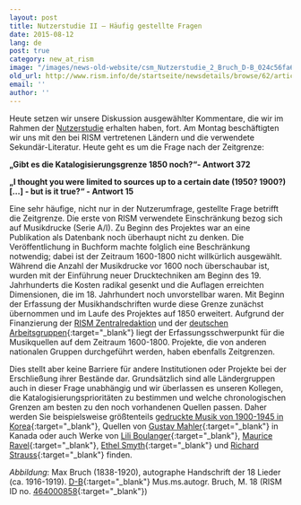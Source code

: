 ```yaml
---
layout: post
title: Nutzerstudie II – Häufig gestellte Fragen
date: 2015-08-12
lang: de
post: true
category: new_at_rism
image: "/images/news-old-website/csm_Nutzerstudie_2_Bruch_D-B_024c56fa6e.png"
old_url: http://www.rism.info/de/startseite/newsdetails/browse/62/article/64/results-of-the-rism-user-study-part-ii-your-comments-chronological-limits.html
email: ''
author: ''
---
```


Heute setzen wir unsere Diskussion ausgewählter Kommentare, die wir im Rahmen der [Nutzerstudie](/de/community/rism-nutzerstudie.html#c3122 "Öffnet internen Link im aktuellen Fenster") erhalten haben, fort. Am Montag beschäftigten wir uns mit den bei RISM vertretenen Ländern und die verwendete Sekundär-Literatur. Heute geht es um die Frage nach der Zeitgrenze:

**„Gibt es die Katalogisierungsgrenze 1850 noch?“- Antwort 372**

**„I thought you were limited to sources up to a certain date (1950? 1900?) […] - but is it true?“ - Antwort 15**

Eine sehr häufige, nicht nur in der Nutzerumfrage, gestellte Frage betrifft die Zeitgrenze. Die erste von RISM verwendete Einschränkung bezog sich auf Musikdrucke (Serie A/I). Zu Beginn des Projektes war an eine Publikation als Datenbank noch überhaupt nicht zu denken. Die Veröffentlichung in Buchform machte folglich eine Beschränkung notwendig; dabei ist der Zeitraum 1600-1800 nicht willkürlich ausgewählt. Während die Anzahl der Musikdrucke vor 1600 noch überschaubar ist, wurden mit der Einführung neuer Drucktechniken am Beginn des 19. Jahrhunderts die Kosten radikal gesenkt und die Auflagen erreichten Dimensionen, die im 18. Jahrhundert noch unvorstellbar waren. Mit Beginn der Erfassung der Musikhandschriften wurde diese Grenze zunächst übernommen und im Laufe des Projektes auf 1850 erweitert. Aufgrund der Finanzierung der [RISM Zentralredaktion](/de/unternehmen/zentralredaktion.html#c116 "Öffnet internen Link im aktuellen Fenster") und der [deutschen Arbeitsgruppen](http://de.rism.info/de/home.html){:target="_blank"} liegt der Erfassungsschwerpunkt für die Musikquellen auf dem Zeitraum 1600-1800. Projekte, die von anderen nationalen Gruppen durchgeführt werden, haben ebenfalls Zeitgrenzen.

Dies stellt aber keine Barriere für andere Institutionen oder Projekte bei der Erschließung ihrer Bestände dar. Grundsätzlich sind alle Ländergruppen auch in dieser Frage unabhängig und wir überlassen es unseren Kollegen, die Katalogisierungsprioritäten zu bestimmen und welche chronologischen Grenzen am besten zu den noch vorhandenen Quellen passen. Daher werden Sie beispielsweise größtenteils [gedruckte Musik von 1900-1945 in Korea](https://opac.rism.info/search?View=rism&siglum=ROK-*){:target="_blank"}, Quellen von [Gustav Mahler](https://opac.rism.info/search?View=rism&siglum=CDN-Lu){:target="_blank"} in Kanada oder auch Werke von [Lili Boulanger](https://opac.rism.info/search?id=850033539){:target="_blank"}, [Maurice Ravel](https://opac.rism.info/search?View=rism&author=Maurice+Ravel){:target="_blank"}, [Ethel Smyth](https://opac.rism.info/search?id=455009231){:target="_blank"} und [Richard Strauss](https://opac.rism.info/search?View=rism&author=Richard+Strauss){:target="_blank"} finden.

_Abbildung_: Max Bruch (1838-1920), autographe Handschrift der 18 Lieder (ca. 1916-1919). [D-B](http://digital.staatsbibliothek-berlin.de/werkansicht/?PPN=PPN776494082&PHYSID=PHYS_0005){:target="_blank"} Mus.ms.autogr. Bruch, M. 18 (RISM ID no. [464000858](https://opac.rism.info/search?id=464000858){:target="_blank"})

